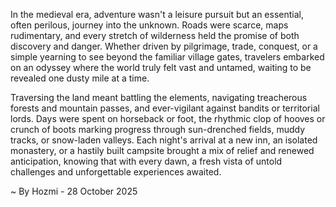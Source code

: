 
In the medieval era, adventure wasn't a leisure pursuit but an essential, often perilous, journey into the unknown. Roads were scarce, maps rudimentary, and every stretch of wilderness held the promise of both discovery and danger. Whether driven by pilgrimage, trade, conquest, or a simple yearning to see beyond the familiar village gates, travelers embarked on an odyssey where the world truly felt vast and untamed, waiting to be revealed one dusty mile at a time.

Traversing the land meant battling the elements, navigating treacherous forests and mountain passes, and ever-vigilant against bandits or territorial lords. Days were spent on horseback or foot, the rhythmic clop of hooves or crunch of boots marking progress through sun-drenched fields, muddy tracks, or snow-laden valleys. Each night's arrival at a new inn, an isolated monastery, or a hastily built campsite brought a mix of relief and renewed anticipation, knowing that with every dawn, a fresh vista of untold challenges and unforgettable experiences awaited.

~ By Hozmi - 28 October 2025
